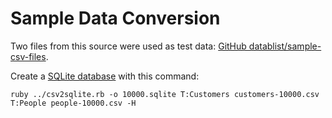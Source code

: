 # Sample Data Conversion

Two files from this source were used as test data: [GitHub datablist/sample-csv-files](https://github.com/datablist/sample-csv-files).

Create a [SQLite database](https://www.sqlite.org/) with this command:

```
ruby ../csv2sqlite.rb -o 10000.sqlite T:Customers customers-10000.csv T:People people-10000.csv -H
```

